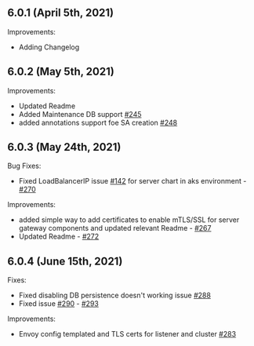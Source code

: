 ## 6.0.1 (April 5th, 2021)

Improvements:
* Adding Changelog

## 6.0.2 (May 5th, 2021)

Improvements:
* Updated Readme
* Added Maintenance DB support [#245](https://github.com/aquasecurity/aqua-helm/pull/245)
* added annotations support foe SA creation [#248](https://github.com/aquasecurity/aqua-helm/pull/248)

## 6.0.3 (May 24th, 2021)

Bug Fixes:
* Fixed LoadBalancerIP issue [#142](https://github.com/aquasecurity/aqua-helm/issues/142) for server chart in aks environment - [#270](https://github.com/aquasecurity/aqua-helm/pull/270)

Improvements:
* added simple way to add certificates to enable mTLS/SSL for server gateway components and updated relevant Readme - [#267](https://github.com/aquasecurity/aqua-helm/pull/267)
* Updated Readme - [#272](https://github.com/aquasecurity/aqua-helm/pull/272)

## 6.0.4 (June 15th, 2021)

Fixes:
* Fixed disabling DB persistence doesn't working issue [#288](https://github.com/aquasecurity/aqua-helm/pull/288)
* Fixed issue [#290](https://github.com/aquasecurity/aqua-helm/issues/290) - [#293](https://github.com/aquasecurity/aqua-helm/pull/293)

Improvements:
* Envoy config templated and TLS certs for listener and cluster [#283](https://github.com/aquasecurity/aqua-helm/pull/283)
